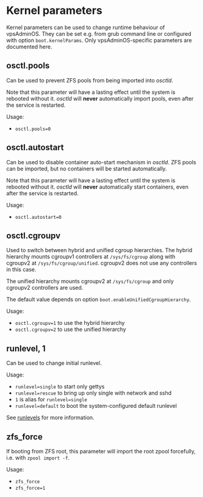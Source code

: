 # Kernel parameters
Kernel parameters can be used to change runtime behaviour of vpsAdminOS. They
can be set e.g. from grub command line or configured with option
`boot.kernelParams`. Only vpsAdminOS-specific parameters are documented here.

## osctl.pools
Can be used to prevent ZFS pools from being imported into *osctld*.

Note that this parameter will have a lasting effect until the system is rebooted
without it. *osctld* will **never** automatically import pools, even after
the service is restarted.

Usage:

- `osctl.pools=0`

## osctl.autostart
Can be used to disable container auto-start mechanism in *osctld*. ZFS pools
can be imported, but no containers will be started automatically.

Note that this parameter will have a lasting effect until the system is rebooted
without it. *osctld* will **never** automatically start containers, even after
the service is restarted.

Usage:

- `osctl.autostart=0`

## osctl.cgroupv
Used to switch between hybrid and unified cgroup hierarchies. The hybrid
hierarchy mounts cgroupv1 controllers at `/sys/fs/cgroup` along with cgroupv2
at `/sys/fs/cgroup/unified`. cgroupv2 does not use any controllers in this case.

The unified hierarchy mounts cgroupv2 at `/sys/fs/cgroup` and only cgroupv2
controllers are used.

The default value depends on option `boot.enableUnifiedCgroupHierarchy`.

Usage:

- `osctl.cgroupv=1` to use the hybrid hierarchy
- `osctl.cgroupv=2` to use the unified hierarchy

## runlevel, 1
Can be used to change initial runlevel.

Usage:

- `runlevel=single` to start only gettys
- `runlevel=rescue` to bring up only single with network and sshd
- `1` is alias for `runlevel=single`
- `runlevel=default` to boot the system-configured default runlevel

See [runlevels](runlevels.md) for more information.

## zfs\_force
If booting from ZFS root, this parameter will import the root zpool forcefully,
i.e. with `zpool import -f`.

Usage:

- `zfs_force`
- `zfs_force=1`
